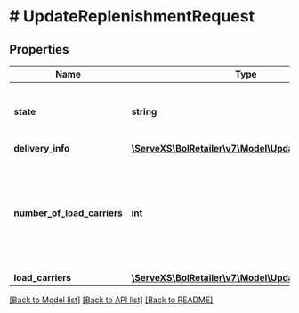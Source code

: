 # # UpdateReplenishmentRequest

## Properties

Name | Type | Description | Notes
------------ | ------------- | ------------- | -------------
**state** | **string** | Update the state of the replenishment to cancel the replenishment. | [optional]
**delivery_info** | [**\ServeXS\BolRetailer\v7\Model\UpdateDeliveryInfo**](UpdateDeliveryInfo.md) |  | [optional]
**number_of_load_carriers** | **int** | The number of parcels in this replenishment. Note: if you are using the bol.com pickup service, the maximum number is 20. | [optional]
**load_carriers** | [**\ServeXS\BolRetailer\v7\Model\UpdateLoadCarrier[]**](UpdateLoadCarrier.md) |  | [optional]

[[Back to Model list]](../../README.md#models) [[Back to API list]](../../README.md#endpoints) [[Back to README]](../../README.md)
